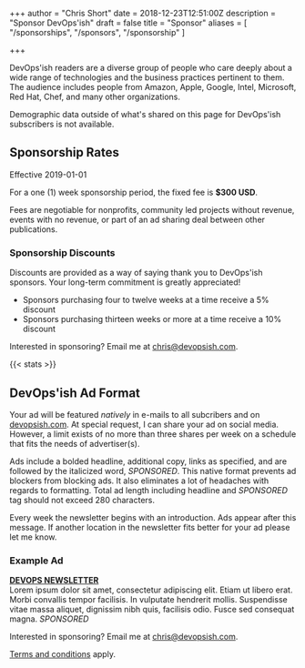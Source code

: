 +++
author = "Chris Short"
date = 2018-12-23T12:51:00Z
description = "Sponsor DevOps'ish"
draft = false
title = "Sponsor"
aliases = [
    "/sponsorships",
    "/sponsors",
    "/sponsorship"
]

+++

DevOps'ish readers are a diverse group of people who care deeply about a wide range of technologies and the business practices pertinent to them. The audience includes people from Amazon, Apple, Google, Intel, Microsoft, Red Hat, Chef, and many other organizations.

Demographic data outside of what's shared on this page for DevOps'ish subscribers is not available.

## Sponsorship Rates

Effective 2019-01-01

For a one (1) week sponsorship period, the fixed fee is **$300 USD**.

Fees are negotiable for nonprofits, community led projects without revenue, events with no revenue, or part of an ad sharing deal between other publications.

### Sponsorship Discounts

Discounts are provided as a way of saying thank you to DevOps'ish sponsors. Your long-term commitment is greatly appreciated!

* Sponsors purchasing four to twelve weeks at a time receive a 5% discount
* Sponsors purchasing thirteen weeks or more at a time receive a 10% discount

Interested in sponsoring? Email me at [chris@devopsish.com](mailto:chris@devopsish.com).

{{< stats >}}

## DevOps'ish Ad Format

Your ad will be featured *natively* in e-mails to all subcribers and on [devopsish.com](https://devopsish.com/). At special request, I can share your ad on social media. However, a limit exists of no more than three shares per week on a schedule that fits the needs of advertiser(s).

Ads include a bolded headline, additional copy, links as specified, and are followed by the italicized word, *SPONSORED*. This native format prevents ad blockers from blocking ads. It also eliminates a lot of headaches with regards to formatting. Total ad length including headline and *SPONSORED* tag should not exceed 280 characters.

Every week the newsletter begins with an introduction. Ads appear after this message. If another location in the newsletter fits better for your ad please let me know.

### Example Ad

[**DEVOPS NEWSLETTER**](https://devopsish.com/)  
Lorem ipsum dolor sit amet, consectetur adipiscing elit. Etiam ut libero erat. Morbi convallis tempor facilisis. In vulputate hendrerit mollis. Suspendisse vitae massa aliquet, dignissim nibh quis, facilisis odio. Fusce sed consequat magna. *SPONSORED*

Interested in sponsoring? Email me at [chris@devopsish.com](mailto:chris@devopsish.com).

[Terms and conditions](/terms/) apply.